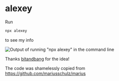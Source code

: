 # alexey
Run
```bash
npx alexey
```
to see my info

![Output of running "npx alexey" in the command line](https://s3.eu-central-1.amazonaws.com/for-every-one/npx-alexey.png)

Thanks [bitandbang](https://github.com/bnb/bitandbang) for the idea!

The code was shamelessly copied from https://github.com/mariusschulz/marius